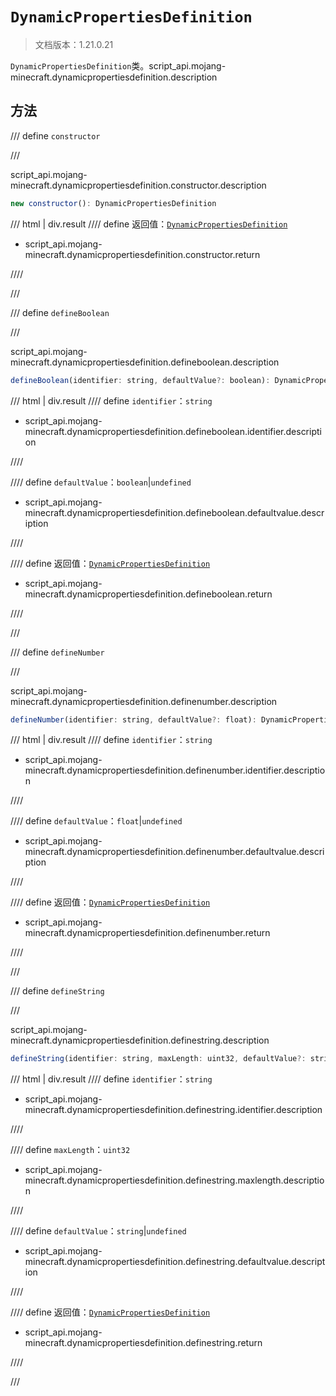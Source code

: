 # `DynamicPropertiesDefinition`

> 文档版本：1.21.0.21

`DynamicPropertiesDefinition`类。script_api.mojang-minecraft.dynamicpropertiesdefinition.description

## 方法

/// define
`constructor`


///

script_api.mojang-minecraft.dynamicpropertiesdefinition.constructor.description

```js
new constructor(): DynamicPropertiesDefinition
```

/// html | div.result
//// define
返回值：[`DynamicPropertiesDefinition`](./dynamicpropertiesdefinition.md)

- script_api.mojang-minecraft.dynamicpropertiesdefinition.constructor.return


////

///


/// define
`defineBoolean`


///

script_api.mojang-minecraft.dynamicpropertiesdefinition.defineboolean.description

```js
defineBoolean(identifier: string, defaultValue?: boolean): DynamicPropertiesDefinition
```

/// html | div.result
//// define
`identifier`：`string`

- script_api.mojang-minecraft.dynamicpropertiesdefinition.defineboolean.identifier.description


////

//// define
`defaultValue`：`boolean`|`undefined`

- script_api.mojang-minecraft.dynamicpropertiesdefinition.defineboolean.defaultvalue.description


////

//// define
返回值：[`DynamicPropertiesDefinition`](./dynamicpropertiesdefinition.md)

- script_api.mojang-minecraft.dynamicpropertiesdefinition.defineboolean.return


////

///


/// define
`defineNumber`


///

script_api.mojang-minecraft.dynamicpropertiesdefinition.definenumber.description

```js
defineNumber(identifier: string, defaultValue?: float): DynamicPropertiesDefinition
```

/// html | div.result
//// define
`identifier`：`string`

- script_api.mojang-minecraft.dynamicpropertiesdefinition.definenumber.identifier.description


////

//// define
`defaultValue`：`float`|`undefined`

- script_api.mojang-minecraft.dynamicpropertiesdefinition.definenumber.defaultvalue.description


////

//// define
返回值：[`DynamicPropertiesDefinition`](./dynamicpropertiesdefinition.md)

- script_api.mojang-minecraft.dynamicpropertiesdefinition.definenumber.return


////

///


/// define
`defineString`


///

script_api.mojang-minecraft.dynamicpropertiesdefinition.definestring.description

```js
defineString(identifier: string, maxLength: uint32, defaultValue?: string): DynamicPropertiesDefinition
```

/// html | div.result
//// define
`identifier`：`string`

- script_api.mojang-minecraft.dynamicpropertiesdefinition.definestring.identifier.description


////

//// define
`maxLength`：`uint32`

- script_api.mojang-minecraft.dynamicpropertiesdefinition.definestring.maxlength.description


////

//// define
`defaultValue`：`string`|`undefined`

- script_api.mojang-minecraft.dynamicpropertiesdefinition.definestring.defaultvalue.description


////

//// define
返回值：[`DynamicPropertiesDefinition`](./dynamicpropertiesdefinition.md)

- script_api.mojang-minecraft.dynamicpropertiesdefinition.definestring.return


////

///

